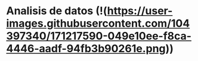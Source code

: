 # Analisis de  datos (!(https://user-images.githubusercontent.com/104397340/171217590-049e10ee-f8ca-4446-aadf-94fb3b90261e.png))
